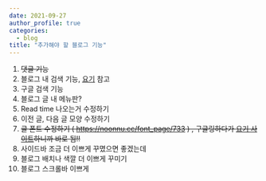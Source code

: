 ```yaml
---
date: 2021-09-27
author_profile: true
categories:
  - blog
title: "추가해야 할 블로그 기능"
---
```

1. ~~댓글 기능~~
2. 블로그 내 검색 기능, [요기](https://xinfolab.github.io/blog/blog-maker-4/) 참고
3. 구글 검색 기능
4. 블로그 글 내 메뉴판? 
5. Read time 나오는거 수정하기
6. 이전 글, 다음 글 모양 수정하기
7. ~~글 폰트 수정하기 ( https://noonnu.cc/font_page/733 ) , 구글링하다가 [요기 사이트](https://woongchoi84.github.io/2020/01/04/post-blog-%ED%8F%B0%ED%8A%B8%EB%B3%80%EA%B2%BD.html)하니까 바로 됨!!~~ 
8. 사이드바 조금 더 이쁘게 꾸몄으면 좋겠는데
9. 블로그 배치나 색깔 더 이쁘게 꾸미기
10. 블로그 스크롤바 이쁘게
